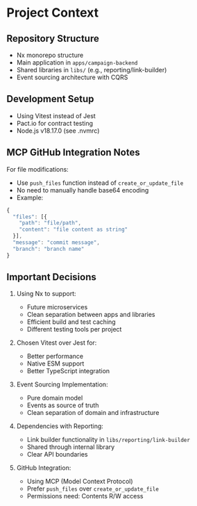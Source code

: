 # Project Context

## Repository Structure
- Nx monorepo structure
- Main application in `apps/campaign-backend`
- Shared libraries in `libs/` (e.g., reporting/link-builder)
- Event sourcing architecture with CQRS

## Development Setup
- Using Vitest instead of Jest
- Pact.io for contract testing
- Node.js v18.17.0 (see .nvmrc)

## MCP GitHub Integration Notes
For file modifications:
- Use `push_files` function instead of `create_or_update_file`
- No need to manually handle base64 encoding
- Example:
```typescript
{
  "files": [{
    "path": "file/path",
    "content": "file content as string"
  }],
  "message": "commit message",
  "branch": "branch name"
}
```

## Important Decisions
1. Using Nx to support:
   - Future microservices
   - Clean separation between apps and libraries
   - Efficient build and test caching
   - Different testing tools per project

2. Chosen Vitest over Jest for:
   - Better performance
   - Native ESM support
   - Better TypeScript integration

3. Event Sourcing Implementation:
   - Pure domain model
   - Events as source of truth
   - Clean separation of domain and infrastructure

4. Dependencies with Reporting:
   - Link builder functionality in `libs/reporting/link-builder`
   - Shared through internal library
   - Clear API boundaries

5. GitHub Integration:
   - Using MCP (Model Context Protocol)
   - Prefer `push_files` over `create_or_update_file`
   - Permissions need: Contents R/W access
